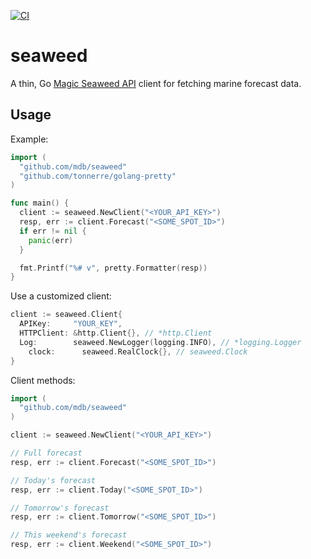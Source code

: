 [![CI](https://github.com/mdb/seaweed/actions/workflows/ci.yaml/badge.svg?branch=main)](https://github.com/mdb/seaweed/actions/workflows/ci.yaml)

# seaweed

A thin, Go [Magic Seaweed API](http://magicseaweed.com/developer/forecast-api) client for fetching marine forecast data.

## Usage

Example:

```go
import (
  "github.com/mdb/seaweed"
  "github.com/tonnerre/golang-pretty"
)

func main() {
  client := seaweed.NewClient("<YOUR_API_KEY>")
  resp, err := client.Forecast("<SOME_SPOT_ID>")
  if err != nil {
    panic(err)
  }

  fmt.Printf("%# v", pretty.Formatter(resp))
}
```

Use a customized client:

```go
client := seaweed.Client{
  APIKey:     "YOUR_KEY",
  HTTPClient: &http.Client{}, // *http.Client
  Log:        seaweed.NewLogger(logging.INFO), // *logging.Logger
	clock:      seaweed.RealClock{}, // seaweed.Clock
}
```

Client methods:

```go
import (
  "github.com/mdb/seaweed"
)

client := seaweed.NewClient("<YOUR_API_KEY>")

// Full forecast
resp, err := client.Forecast("<SOME_SPOT_ID>")

// Today's forecast
resp, err := client.Today("<SOME_SPOT_ID>")

// Tomorrow's forecast
resp, err := client.Tomorrow("<SOME_SPOT_ID>")

// This weekend's forecast
resp, err := client.Weekend("<SOME_SPOT_ID>")
```
